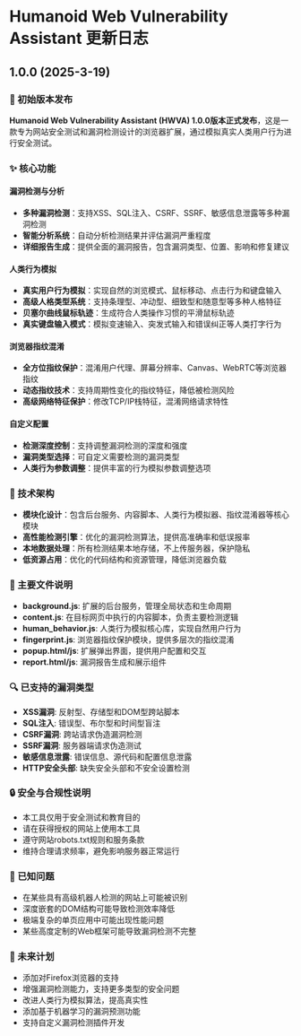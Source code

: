 # Humanoid Web Vulnerability Assistant 更新日志

## 1.0.0 (2025-3-19)

### 🚀 初始版本发布

**Humanoid Web Vulnerability Assistant (HWVA) 1.0.0版本正式发布**，这是一款专为网站安全测试和漏洞检测设计的浏览器扩展，通过模拟真实人类用户行为进行安全测试。

### ✨ 核心功能

#### 漏洞检测与分析
- **多种漏洞检测**：支持XSS、SQL注入、CSRF、SSRF、敏感信息泄露等多种漏洞检测
- **智能分析系统**：自动分析检测结果并评估漏洞严重程度
- **详细报告生成**：提供全面的漏洞报告，包含漏洞类型、位置、影响和修复建议

#### 人类行为模拟
- **真实用户行为模拟**：实现自然的浏览模式、鼠标移动、点击行为和键盘输入
- **高级人格类型系统**：支持条理型、冲动型、细致型和随意型等多种人格特征
- **贝塞尔曲线鼠标轨迹**：生成符合人类操作习惯的平滑鼠标轨迹
- **真实键盘输入模式**：模拟变速输入、突发式输入和错误纠正等人类打字行为

#### 浏览器指纹混淆
- **全方位指纹保护**：混淆用户代理、屏幕分辨率、Canvas、WebRTC等浏览器指纹
- **动态指纹技术**：支持周期性变化的指纹特征，降低被检测风险
- **高级网络特征保护**：修改TCP/IP栈特征，混淆网络请求特性

#### 自定义配置
- **检测深度控制**：支持调整漏洞检测的深度和强度
- **漏洞类型选择**：可自定义需要检测的漏洞类型
- **人类行为参数调整**：提供丰富的行为模拟参数调整选项

### 🔧 技术架构

- **模块化设计**：包含后台服务、内容脚本、人类行为模拟器、指纹混淆器等核心模块
- **高性能检测引擎**：优化的漏洞检测算法，提供高准确率和低误报率
- **本地数据处理**：所有检测结果本地存储，不上传服务器，保护隐私
- **低资源占用**：优化的代码结构和资源管理，降低浏览器负载

### 📄 主要文件说明

- **background.js**: 扩展的后台服务，管理全局状态和生命周期
- **content.js**: 在目标网页中执行的内容脚本，负责主要检测逻辑
- **human_behavior.js**: 人类行为模拟核心库，实现自然用户行为
- **fingerprint.js**: 浏览器指纹保护模块，提供多层次的指纹混淆
- **popup.html/js**: 扩展弹出界面，提供用户配置和交互
- **report.html/js**: 漏洞报告生成和展示组件

### 🔍 已支持的漏洞类型

- **XSS漏洞**: 反射型、存储型和DOM型跨站脚本
- **SQL注入**: 错误型、布尔型和时间型盲注
- **CSRF漏洞**: 跨站请求伪造漏洞检测
- **SSRF漏洞**: 服务器端请求伪造测试
- **敏感信息泄露**: 错误信息、源代码和配置信息泄露
- **HTTP安全头部**: 缺失安全头部和不安全设置检测

### 🔒 安全与合规性说明

- 本工具仅用于安全测试和教育目的
- 请在获得授权的网站上使用本工具
- 遵守网站robots.txt规则和服务条款
- 维持合理请求频率，避免影响服务器正常运行

### 🐞 已知问题

- 在某些具有高级机器人检测的网站上可能被识别
- 深度嵌套的DOM结构可能导致检测效率降低
- 极端复杂的单页应用中可能出现性能问题
- 某些高度定制的Web框架可能导致漏洞检测不完整

### 📝 未来计划

- 添加对Firefox浏览器的支持
- 增强漏洞检测能力，支持更多类型的安全问题
- 改进人类行为模拟算法，提高真实性
- 添加基于机器学习的漏洞预测功能
- 支持自定义漏洞检测插件开发 